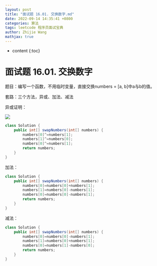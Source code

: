 ```yaml
---
layout: post
title: "面试题 16.01. 交换数字.md"
date: 2022-09-14 14:35:41 +0800
categories: 算法
tags: leetcode 程序员面试宝典
author: Zhijie Wang
mathjax: true
---
```



* content
{:toc}














# 面试题 16.01. 交换数字

题目：编写一个函数，不用临时变量，直接交换numbers = [a, b]中a与b的值。

套路：三个方法，异或、加法、减法

异或证明：

![](D:/下载/youdaonote-pull-master/youdaonote-pull-master/youdaonote/youdaonote-images/WEBRESOURCEf6810bdf35056160bac21a091a11ed2c.jpeg)



```java
class Solution {
    public int[] swapNumbers(int[] numbers) {
        numbers[0]^=numbers[1];
        numbers[1]^=numbers[0];
        numbers[0]^=numbers[1];
        return numbers;
    }
}
```

加法：

```java
class Solution {
    public int[] swapNumbers(int[] numbers) {
        numbers[0]=numbers[0]+numbers[1];
        numbers[1]=numbers[0]-numbers[1];
        numbers[0]=numbers[0]-numbers[1];
        return numbers;
    }
}
```

减法：

```java
class Solution {
    public int[] swapNumbers(int[] numbers) {
        numbers[0]=numbers[0]-numbers[1];
        numbers[1]=numbers[0]+numbers[1];
        numbers[0]=numbers[1]-numbers[0];
        return numbers;
    }
}
```

